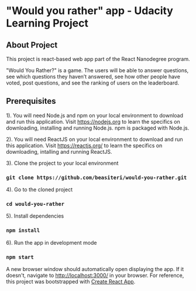 # "Would you rather" app - Udacity Learning Project

## About Project

This project is react-based web app part of the React Nanodegree program.

"Would You Rather?" is a game. The users will be able to answer questions, see which questions they haven’t answered, see how other people have voted, post questions, and see the ranking of users on the leaderboard.

## Prerequisites
1). You will need Node.js and npm on your local environment to download and run this application. 
Visit https://nodejs.org to learn the specifics on downloading, installing and running Node.js. npm is packaged with Node.js.

2). You will need ReactJS on your local environment to download and run this application. 
Visit https://reactjs.org/ to learn the specifics on downloading, intalling and running ReactJS.

3). Clone the project to your local environment
### `git clone https://github.com/beasiteri/would-you-rather.git`

4). Go to the cloned project
### `cd would-you-rather`

5). Install dependencies
### `npm install`

6). Run the app in development mode
### `npm start`

A new browser window should automatically open displaying the app.  If it doesn't, navigate to [http://localhost:3000/](http://localhost:3000/) in your browser.
For reference, this project was bootstrapped with [Create React App](https://github.com/facebook/create-react-app).
